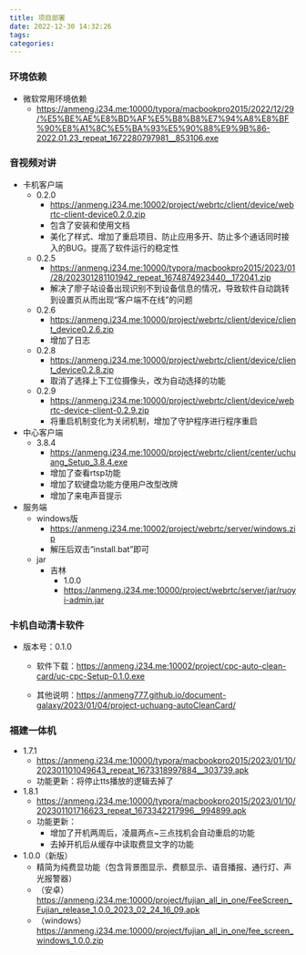 ```yaml
---
title: 项目部署
date: 2022-12-30 14:32:26
tags:
categories:
---
```


### 环境依赖

* 微软常用环境依赖
  * https://anmeng.i234.me:10000/typora/macbookpro2015/2022/12/29/%E5%BE%AE%E8%BD%AF%E5%B8%B8%E7%94%A8%E8%BF%90%E8%A1%8C%E5%BA%93%E5%90%88%E9%9B%86-2022.01.23_repeat_1672280797981__853106.exe



### 音视频对讲

* 卡机客户端
  * 0.2.0
    * https://anmeng.i234.me:10002/project/webrtc/client/device/webrtc-client-device0.2.0.zip
    * 包含了安装和使用文档
    * 美化了样式、增加了重启项目、防止应用多开、防止多个通话同时接入的BUG。提高了软件运行的稳定性
  * 0.2.5
    * https://anmeng.i234.me:10000/typora/macbookpro2015/2023/01/28/202301281101942_repeat_1674874923440__172041.zip
    * 解决了廖子站设备出现识别不到设备信息的情况，导致软件自动跳转到设置页从而出现“客户端不在线”的问题
  * 0.2.6
    * https://anmeng.i234.me:10000/project/webrtc/client/device/client_device0.2.6.zip
    * 增加了日志
  * 0.2.8
    * https://anmeng.i234.me:10000/project/webrtc/client/device/client_device0.2.8.zip
    * 取消了选择上下工位摄像头，改为自动选择的功能
  * 0.2.9
    * https://anmeng.i234.me:10000/project/webrtc/client/device/webrtc-device-client-0.2.9.zip
    * 将重启机制变化为关闭机制，增加了守护程序进行程序重启
* 中心客户端
  * 3.8.4
    * https://anmeng.i234.me:10000/project/webrtc/client/center/uchuang_Setup_3.8.4.exe
    * 增加了查看rtsp功能
    * 增加了软键盘功能方便用户改型改牌
    * 增加了来电声音提示
* 服务端
  * windows版
    * https://anmeng.i234.me:10002/project/webrtc/server/windows.zip
    * 解压后双击“install.bat”即可
  * jar
    * 吉林
      * 1.0.0
      * https://anmeng.i234.me:10000/project/webrtc/server/jar/ruoyi-admin.jar



### 卡机自动清卡软件

* 版本号：0.1.0

  * 软件下载：https://anmeng.i234.me:10002/project/cpc-auto-clean-card/uc-cpc-Setup-0.1.0.exe

  * 其他说明：https://anmeng777.github.io/document-galaxy/2023/01/04/project-uchuang-autoCleanCard/



### 福建一体机

* 1.7.1
  * https://anmeng.i234.me:10000/typora/macbookpro2015/2023/01/10/202301101049643_repeat_1673318997884__303739.apk
  * 功能更新：将停止tts播放的逻辑去掉了
* 1.8.1
  * https://anmeng.i234.me:10000/typora/macbookpro2015/2023/01/10/202301101716623_repeat_1673342217996__994899.apk
  * 功能更新：
    * 增加了开机两周后，凌晨两点~三点找机会自动重启的功能
    * 去掉开机后从缓存中读取费显文字的功能
* 1.0.0（新版）
  * 精简为纯费显功能（包含背景图显示、费额显示、语音播报、通行灯、声光报警器）
  * （安卓）https://anmeng.i234.me:10000/project/fujian_all_in_one/FeeScreen_Fujian_release_1.0.0_2023_02_24_16_09.apk
  * （windows）https://anmeng.i234.me:10000/project/fujian_all_in_one/fee_screen_windows_1.0.0.zip
  





